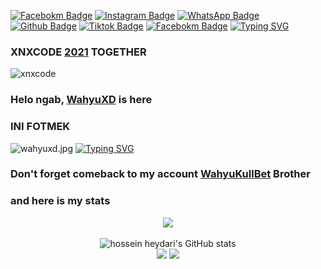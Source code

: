 [![Facebokm Badge](https://img.shields.io/badge/-WaGyoXD-white?style=flat&logo=Facebook&.logoColor=blue&link=https://www.facebook.com/WaGyoXD/)](https://www.facebook.com/WaGyoXD) [![Instagram Badge](https://img.shields.io/badge/-itsmeewagyo__-f01397?style=flat&logo=Instagram&logoColor=white&link=https://www.instagram.com/itsmeewagyoo_/)](https://www.instagram.com/itsmeewagyoo_/) [![WhatsApp Badge](https://img.shields.io/badge/-6281215812815-green?style=flat&logo=WhatsApp&logoColor=white&link=https://wa.me/6281215812815/)](https://wa.me/-6281215812815-green/) [![Github Badge](https://img.shields.io/badge/-WahyuKullBet-black?style=flat&logo=Github&logoColor=white&link=https://github.com/WahyuKullBet/)](https://github.com/WahyuKullBet) [![Tiktok Badge](https://img.shields.io/badge/-wagyo32-black?style=flat&logo=Tiktok&logoColor=white&link=https://www.tiktok.com/wagyo32/)](https://www.tiktok.com/wagyo32-black/) [![Facebokm Badge](https://img.shields.io/badge/-Wahyu.XNXCODE-blue?style=flat&logo=Facebook&logoColor=white&link=https://www.facebook.com/Wahyu.XNXCODE/)](https://www.facebook.com/Wahyu.XNXCODE/)
[![Typing SVG](https://readme-typing-svg.herokuapp.com?font=Koulen&size=25&duration=5000&color=light&center=true&vCenter=true&multiline=true&width=600&lines=Selamat+Datang+Digithub+Wahyu+XD+Don't+Forget+To+Follow+Anj)](https://git.io/typing-svg)

### XNXCODE [2021]() TOGETHER
![xnxcode](https://user-images.githubusercontent.com/92802033/181095877-c5b0ce2f-5bc4-402e-8abb-b2828c4ec01f.png)

### Helo ngab, [WahyuXD]() is here
### INI FOTMEK
![wahyuxd.jpg](https://user-images.githubusercontent.com/115902571/196156804-e2ea36e4-7ed7-4fec-a0a7-bf8ec9dbae45.jpg)
[![Typing SVG](https://readme-typing-svg.herokuapp.com?font=Koulen&size=25&duration=5000&color=light&center=true&vCenter=true&multiline=true&width=600&lines=Babay+Adik+Adik)](https://git.io/typing-svg)
### Don't forget comeback to my account [WahyuKullBet]() Brother 

### and here is my stats
<p align="center"><img src="https://www.codewars.com/users/WahyuKullBet/badges/large"/><br /><br />
  <img src="https://github-readme-stats.vercel.app/api?username=WahyuKullBet&show_icons=true&include_all_commits=true&theme=monokai" alt="hossein heydari's GitHub stats" /><br />
  <img src="https://github-readme-streak-stats.herokuapp.com/?user=WahyuKullBet&theme=monokai"/>
  <img src="https://github-readme-stats.vercel.app/api/top-langs/?username=WahyuKullBet&layout=compact&theme=monokai&langs_count=12"/><br />
</p>

<!--
**SatriaAPN/WahyuKullBet** is a ✨ _special_ ✨ repository because its `README.md` (this file) appears on your GitHub profile.

Here are some ideas to get you started:

- 🔭 I’m currently working on ...
- 🌱 I’m currently learning ...
- 👯 I’m looking to collaborate on ...
- 🤔 I’m looking for help with ...
- 💬 Ask me about ...
- 📫 How to reach me: ...
- 😄 Pronouns: ...
- ⚡ Fun fact: ...
-->
